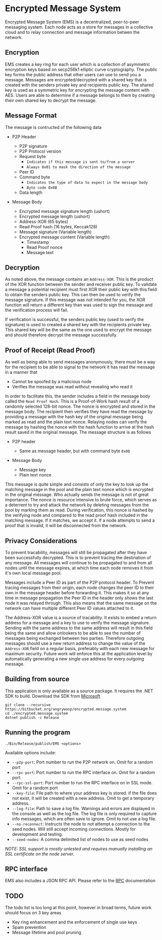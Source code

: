 # Encrypted Message System

Encrypted Message System (EMS) is a decentralized, peer-to-peer messaging system. Each node acts as a store for messages in a collective cloud and to relay connection and message information betwen the network. 

## Encryption

EMS creates a key ring for each user which is a collection of asymmetric encryption keys based on secp256k1 elliptic curve cryptography. The public key forms the public address that other users can use to send you a message. Messages are encrypted/decrypted with a shared key that is created with the senders private key and recipients public key. The shared key is used as a symmetric key for encrypting the message content with AES. Users are able to determine if a message belongs to them by creating their own shared key to decrypt the message.

## Message Format

The message is contructed of the following data

- P2P Header  
    - P2P signature  
    - P2P Protocol version
    - Request byte
        - `Indicates if this message is sent to/from a server`
        - `Always 0x01 to mask the direction of the message`
    - Peer ID
    - Command byte 
        - `Indicates the type of data to expect in the message body`
        - `Byte code 0x0B`
    - Data length

- Message Body
    - Encrypted message signature length (ushort)
    - Encrypted message length (ushort)
    - Address-XOR (65 bytes)
    - Read Proof hash (16 bytes, Keccak128)
    - Message signature (Variable length)
    - Encrypted message content (Variable length)
        - Timestamp
        - Read Proof nonce
        - Message text

## Decryption

As noted above, the message contains an `Address-XOR`. This is the product of the XOR function between the sender and receiver public key. To validate a message a potential recipient must first XOR their public key with this field to obtain the senders public key. This can then be used to verify the message signature. If this message was not intended for you, the XOR function will return a different key than was used to sign the message and the verification process will fail.

If verification is successful, the senders public key (used to verify the signature) is used to created a shared key with the recipients private key. This shared key will be the same as the one used to encrypt the message and should therefore decrypt the message successfully. 

## Proof of Receipt (Read Proof)

As well as being able to send messages anonymously, there must be a way for the recipient to be able to signal to the network it has read the message in a manner that  
- Cannot be spoofed by a malicious node  
- Verifies the message was read without revealing who read it  

In order to facilitate this, the sender includes a field in the message body called the `Read Proof Hash`. This is a Proof-of-Work hash result of a randomly selected 128-bit nonce. The nonce is encrypted and stored in the message body. The recipient then verifies they have read the message by providing a message with the hash key of the original message being marked as read and the plain text nonce. Relaying nodes can verify the message by hashing the nonce with the hash function to arrive at the hash result saved in the original message. The message structure is as follows 

- P2P header
    - Same as message header, but with command byte `0x0D`

- Message Body
    - Message key
    - Plain text nonce

This message is quite simple and consists of only the key to look up the matching message in the pool and the plain text nonce which is encrypted in the original message. Who actually sends the message is not of great importance. The nonce is resource intensive to brute force, which serves as a deterrent to try and attack the network by deleting messages from the pool by marking them as read. During verification, this nonce is hashed by the verifying node and compared to the read proof hash included in the matching message. If it matches, we accept it. If a node attempts to send a proof that is invalid, it will be disconnected from the network.


## Privacy Considerations

To prevent tracability, messages will still be propagated after they have been successfully decrypted. This is to prevent tracing the destination of any message. All messages will continue to be propagated to and from all nodes until the message expires, at which time each node removes it from it's own local message pool.

Messages include a Peer ID as part of the P2P protocol header. To Prevent tracing messages from their origin, each node changes the peer ID to their own in the message header before forwarding it. This makes it so at any time in message propagation the Peer ID in the header only shows the last node it was relayed through. This also means that the same message on the network can have multiple different Peer ID values attached to it.

The Address-XOR value is a source of tracability. It exists to embed a return address for a message and a key to use to verify the message signature. Sending with the same address to the same address will result in this field being the same and allow onlookers to be able to see the number of messages being exchanged between two parties. Therefore outgoing messages should use a new return address to change the value of the `Address-XOR` field on a regular basis, preferably with each new message for maximum security. Future work will enforce this at the application level by automatically generating a new single use address for every outgoing message.

## Building from source

This application is only available as a source package. It requires the .NET SDK to build. Download the SDK from [Microsoft](https://dotnet.microsoft.com/download)

`git clone --recursive https://bitbucket.org/angrywasp/encrypted.message.system`  
`cd ./encrypted.message.system`  
`dotnet publish -c Release`

## Running the program

`./Bin/Release/publish/EMS <options>`  

Available options include:  
- `--p2p-port`: Port number to run the P2P network on. Omit for a random port
- `--rpc-port`: Port number to run the RPC interface on. Omit for a random port
- `--rpc-ssl-port`: Port number to run the RPC interface on in SSL mode. Omit for a random port  
- `--key-file`: File path to where your address key is stored. if the file does not exist, it will be created with a new address. Omit to get a temporary address.  
- `--log-file`: Path to save a log file. Warnings and errors are displayed in the console as well as the log file. The log file is only required to capture info messages, which are often save to ignore. Omit to not use a log file.
- `--no-reconnect`: Instructs the node to not attempt a connection to the seed nodes. Will still accept incoming connections. Mostly for development and testing. 
- `--seed-nodes`: A comma delimited list of nodes to use as seed nodes 

*NOTE: SSL support is mostly untested and requires manually installing an SSL certificate on the node server.*

## RPC interface

EMS also includes a JSON RPC API. Please refer to the [RPC](./RPC.md) documentation

## TODO

The todo list is too long at this point, however in broad terms, future work should focus on 3 key areas

- Key ring enhancement and the enforcement of single use keys
- Spam prevention
- Message lifetime and pool pruning